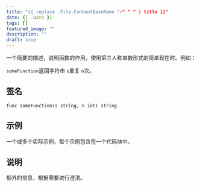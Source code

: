 ```yaml
---
title: "{{ replace .File.ContentBaseName "-" " " | title }}"
date: {{ .Date }}
tags: []
featured_image: ""
description: ""
draft: true
---
```

一个简要的描述，说明函数的作用，使用第三人称单数形式的简单现在时。例如：

`someFunction`返回字符串 `s`重复 `n`次。

## 签名

```text
func someFunction(s string, n int) string
```

## 示例

一个或多个实际示例，每个示例包含在一个代码块中。

## 说明

额外的信息，根据需要进行澄清。
